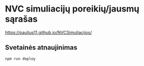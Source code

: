 # NVC simuliacijų poreikių/jausmų sąrašas

https://paulius11.github.io/NVCSimuliacijos/


## Svetainės atnaujinimas 
`npm run deploy` 